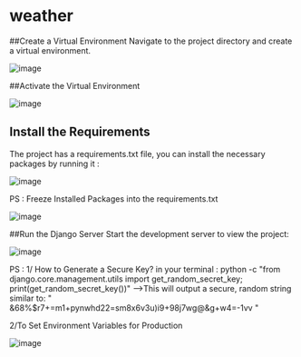 # weather

##Create a Virtual Environment
Navigate to the  project directory and create a virtual environment.


![image](https://github.com/user-attachments/assets/3084a438-44a2-4fe2-89af-0479d02af57d)

##Activate the Virtual Environment


![image](https://github.com/user-attachments/assets/1a5aa597-e914-4fd9-b397-1e7dc422f446)

## Install the Requirements
The project has a requirements.txt file, you can install the necessary packages by running it : 


![image](https://github.com/user-attachments/assets/61fe3107-4d55-4bf9-a347-e438aa5531bc)

PS : Freeze Installed Packages into the  requirements.txt


![image](https://github.com/user-attachments/assets/da7074f5-79d5-4f6b-b24c-ce5f00a77efc)

##Run the Django Server
Start the development server to view the  project:


![image](https://github.com/user-attachments/assets/1a572f5d-7f93-492b-9c45-b9a9c3868485)



PS : 
1/ How to Generate a Secure Key?
in your terminal : 
python -c "from django.core.management.utils import get_random_secret_key; print(get_random_secret_key())"
-->This will output a secure, random string similar to:
" &68%$r7+=m1+pynwhd22=sm8x6v3u)i9+98j7wg@&g+w4=-1vv "

2/To Set Environment Variables for Production 

![image](https://github.com/user-attachments/assets/32439387-10be-4d44-87ed-530d5090f92b)
